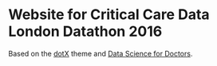 # Website for Critical Care Data London Datathon 2016

Based on the [dotX](https://github.com/nandomoreirame/dotX) theme and [Data Science for Doctors](http://datascibc.org/).
